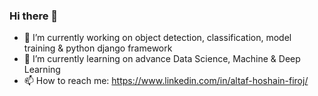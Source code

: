 ### Hi there 👋

- 🔭 I’m currently working on object detection, classification, model training & python django framework
- 🌱 I’m currently learning on advance Data Science, Machine & Deep Learning
- 📫 How to reach me: https://www.linkedin.com/in/altaf-hoshain-firoj/

<!--
**firojandev/firojandev** is a ✨ _special_ ✨ repository because its `README.md` (this file) appears on your GitHub profile.

Here are some ideas to get you started:

- 🔭 I’m currently working on python django framework & machine learning
- 🌱 I’m currently learning on Data Science & Deep Learning
- 📫 How to reach me: https://www.linkedin.com/in/altaf-hoshain-firoj/
-->
